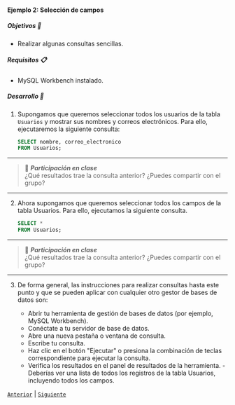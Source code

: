 #### Ejemplo 2: Selección de campos

##### Objetivos 🎯

- Realizar algunas consultas sencillas.

##### Requisitos 📋

- MySQL Workbench instalado.

##### Desarrollo 🚀

1. Supongamos que queremos seleccionar todos los usuarios de la tabla `Usuarios` y mostrar sus nombres y correos electrónicos. Para ello, ejecutaremos la siguiente consulta:

   ```sql
   SELECT nombre, correo_electronico
   FROM Usuarios;
   ```

---
> 🧐 *__Participación en clase__*   
> ¿Qué resultados trae la consulta anterior? ¿Puedes compartir con el grupo?
---

2. Ahora supongamos que queremos seleccionar todos los campos de la tabla Usuarios. Para ello, ejecutamos la siguiente consulta.

   ```sql
   SELECT *
   FROM Usuarios;
   ```

---
> 🧐 *__Participación en clase__*   
> ¿Qué resultados trae la consulta anterior? ¿Puedes compartir con el grupo?
---

3. De forma general, las instrucciones para realizar consultas hasta este punto y que se pueden aplicar con cualquier otro gestor de bases de datos son:

   - Abrir tu herramienta de gestión de bases de datos (por ejemplo, MySQL Workbench).
   - Conéctate a tu servidor de base de datos.
   - Abre una nueva pestaña o ventana de consulta.
   - Escribe tu consulta.
   - Haz clic en el botón "Ejecutar" o presiona la combinación de teclas correspondiente para ejecutar la consulta.
   - Verifica los resultados en el panel de resultados de la herramienta. - Deberías ver una lista de todos los registros de la tabla Usuarios, incluyendo todos los campos.



[`Anterior`](../README.md) | [`Siguiente`](../reto02/README.md)
